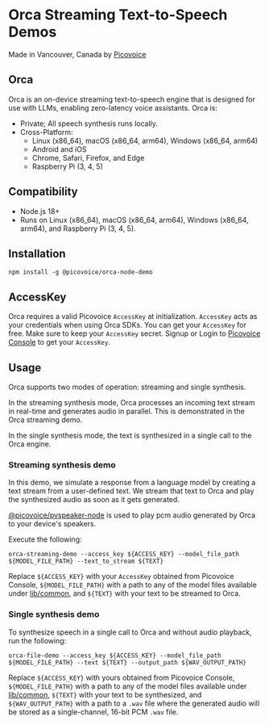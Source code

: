 # Orca Streaming Text-to-Speech Demos

Made in Vancouver, Canada by [Picovoice](https://picovoice.ai)

## Orca

Orca is an on-device streaming text-to-speech engine that is designed for use with LLMs, enabling zero-latency
voice assistants. Orca is:

- Private; All speech synthesis runs locally.
- Cross-Platform:
    - Linux (x86_64), macOS (x86_64, arm64), Windows (x86_64, arm64)
    - Android and iOS
    - Chrome, Safari, Firefox, and Edge
    - Raspberry Pi (3, 4, 5)

## Compatibility

- Node.js 18+
- Runs on Linux (x86_64), macOS (x86_64, arm64), Windows (x86_64, arm64), and Raspberry Pi (3, 4, 5).

## Installation

```console
npm install -g @picovoice/orca-node-demo
```

## AccessKey

Orca requires a valid Picovoice `AccessKey` at initialization. `AccessKey` acts as your credentials when using Orca
SDKs. You can get your `AccessKey` for free. Make sure to keep your `AccessKey` secret.
Signup or Login to [Picovoice Console](https://console.picovoice.ai/) to get your `AccessKey`.

## Usage

Orca supports two modes of operation: streaming and single synthesis.

In the streaming synthesis mode, Orca processes an incoming text stream in real-time and generates audio in parallel.
This is demonstrated in the Orca streaming demo.

In the single synthesis mode, the text is synthesized in a single call to the Orca engine.

### Streaming synthesis demo

In this demo, we simulate a response from a language model by creating a text stream from a user-defined text.
We stream that text to Orca and play the synthesized audio as soon as it gets generated.

[@picovoice/pvspeaker-node](https://www.npmjs.com/package/@picovoice/pvspeaker-node) is used to play pcm audio generated
by Orca to your device's speakers.

Execute the following:

```console
orca-streaming-demo --access_key ${ACCESS_KEY} --model_file_path ${MODEL_FILE_PATH} --text_to_stream ${TEXT}
```

Replace `${ACCESS_KEY}` with your `AccessKey` obtained from Picovoice Console, `${MODEL_FILE_PATH}` with a path to any of the model files available under [lib/common](../../lib/common), and `${TEXT}` with your text to be streamed to Orca.

### Single synthesis demo

To synthesize speech in a single call to Orca and without audio playback, run the following:

```console
orca-file-demo --access_key ${ACCESS_KEY} --model_file_path ${MODEL_FILE_PATH} --text ${TEXT} --output_path ${WAV_OUTPUT_PATH}
```

Replace `${ACCESS_KEY}` with yours obtained from Picovoice Console, `${MODEL_FILE_PATH}` with a path to any of the model files available under [lib/common](../../lib/common), `${TEXT}` with your text to be synthesized, and `${WAV_OUTPUT_PATH}` with a path to a `.wav` file where the generated audio will be stored as a single-channel, 16-bit PCM `.wav` file.
